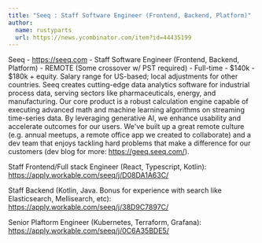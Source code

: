 ```yaml
---
title: "Seeq : Staff Software Engineer (Frontend, Backend, Platform)"
author:
  name: rustyparts
  url: https://news.ycombinator.com/item?id=44435199
---
```

Seeq - <a href="https:&#x2F;&#x2F;seeq.com" rel="nofollow">https:&#x2F;&#x2F;seeq.com</a> - Staff Software Engineer (Frontend, Backend, Platform) - REMOTE (Some crossover w&#x2F; PST required) - Full-time - $140k - $180k + equity. Salary range for US-based; local adjustments for other countries. Seeq creates cutting-edge data analytics software for industrial process data, serving sectors like pharmaceuticals, energy, and manufacturing. Our core product is a robust calculation engine capable of executing advanced math and machine learning algorithms on streaming time-series data. By leveraging generative AI, we enhance usability and accelerate outcomes for our users.
We&#x27;ve built up a great remote culture (e.g. annual meetups, a remote office app we created to collaborate) and a dev team that enjoys tackling hard problems that make a difference for our customers (dev blog for more: <a href="https:&#x2F;&#x2F;geeq.seeq.com&#x2F;" rel="nofollow">https:&#x2F;&#x2F;geeq.seeq.com&#x2F;</a>).

Staff Frontend&#x2F;Full stack Engineer (React, Typescript, Kotlin): <a href="https:&#x2F;&#x2F;apply.workable.com&#x2F;seeq&#x2F;j&#x2F;D08DA1A63C&#x2F;" rel="nofollow">https:&#x2F;&#x2F;apply.workable.com&#x2F;seeq&#x2F;j&#x2F;D08DA1A63C&#x2F;</a>

Staff Backend (Kotlin, Java. Bonus for experience with search like Elasticsearch, Mellisearch, etc): <a href="https:&#x2F;&#x2F;apply.workable.com&#x2F;seeq&#x2F;j&#x2F;38D9C7897C&#x2F;" rel="nofollow">https:&#x2F;&#x2F;apply.workable.com&#x2F;seeq&#x2F;j&#x2F;38D9C7897C&#x2F;</a>

Senior Plaftorm Engineer (Kubernetes, Terraform, Grafana): <a href="https:&#x2F;&#x2F;apply.workable.com&#x2F;seeq&#x2F;j&#x2F;0C6A35BDE5&#x2F;" rel="nofollow">https:&#x2F;&#x2F;apply.workable.com&#x2F;seeq&#x2F;j&#x2F;0C6A35BDE5&#x2F;</a>
<JobApplication />
